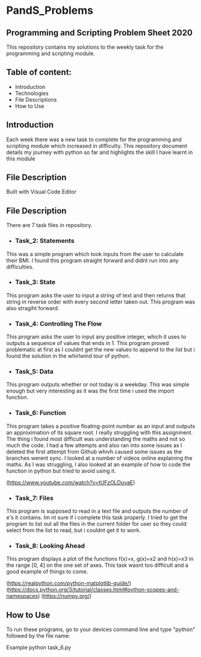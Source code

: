 # PandS_Problems

## Programming and Scripting Problem Sheet 2020

This repository contains my solutions to the weekly task for the programming and scripting module. 

## Table of content:
- Introduction
- Technologies
- File Descriptions 
- How to Use 

## Introduction

Each week there was a new task to complete for the programming and scriptiing module which increased in difficulty. This repository document details my journey with python so far and highlights the skill I have learnt in this module

## File Description

Built with Visual Code Editor   

## File Description 

There are 7 task files in repository.

- ### Task_2: Statements

This was a simple program which took inputs from the user to calculate their BMI. I found this program straight forward and didnt run into any difficulties.

- ### Task_3: State

This program asks the user to input a string of text and then returns that string in reverse order with every second letter taken out. This program was also stragiht forward.

- ### Task_4: Controlling The Flow 

This program asks the user to input any positive integer, which it uses to outputs a sequence of values that ends in 1. This program proved problematic at first as I couldnt get the new values to append to the list but i found the solution in the whirlwind tour of python.


- ### Task_5: Data
This program outputs whether or not today is a weekday. 
This was simple enough but very interesting as it was the first time i used the import function.

- ### Task_6: Function

This program takes a positive floating-point number as an input and outputs an approximation of its square root. I really struggling with this assignment. The thing i found most difficult was understanding the maths and not so much the code. I had a few attempts and also ran into some issues as I deleted the first attempt from Github whivh caused some issues as the branches werent sync. I looked at a number of videos online explaining the maths. As I was struggling, I also looked at an example of how to code the function in python but tried to avoid using it. 

(https://www.youtube.com/watch?v=tUFzOLDuvaE)


- ### Task_7: Files

This program is supposed to read in a text file and outputs the number of e's it contains. Im nt sure if i complete this task properly. I tried to get the program to list out all the files in the current folder for user so they could select from the list to read, but i couldnt get it to work.

- ### Task_8: Looking Ahead

This program displays a plot of the functions f(x)=x, g(x)=x2 and h(x)=x3 in the range [0, 4] on the one set of axes. This task wasnt too difficult and a good example of things to come.

(https://realpython.com/python-matplotlib-guide/)
(https://docs.python.org/3/tutorial/classes.html#python-scopes-and-namespaces)
(https://numpy.org/)

## How to Use 

To run these programs, go to your devices command line and type "python" followed by the file name:

Example python task_6.py

